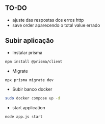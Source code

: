 ## TO-DO

- ajuste das respostas dos erros http
- save order aparecendo o total value errado




## Subir aplicação

- Instalar prisma

```bash
npm install @prisma/client
```

- Migrate

``` bash
npx prisma migrate dev
```

- Subir banco docker

 ``` bash
sudo docker compose up -d 
```

- start application

``` bash
node app.js start
```
